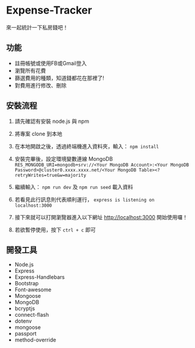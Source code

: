 # Expense-Tracker
來一起統計一下私房錢吧！
<br />

## 功能
- 註冊帳號或使用FB或Gmail登入
- 瀏覽所有花費
- 篩選費用的種類，知道錢都花在那裡了!
- 對費用進行修改、刪除

## 安裝流程
1. 請先確認有安裝 node.js 與 npm

2. 將專案 clone 到本地

3. 在本地開啟之後，透過終端機進入資料夾，輸入： `npm install`

4. 安裝完畢後，設定環境變數連線 MongoDB
`RES_MONGODB_URI=mongodb+srv://<Your MongoDB Account>:<Your MongoDB Password>@cluster0.xxxx.xxxx.net/<Your MongoDB Table><?retryWrites=true&w=majority`

5. 繼續輸入： `npm run dev` 及 `npm run seed` 載入資料

5. 若看見此行訊息則代表順利運行， `express is listening on localhost:3000`

6. 接下來就可以打開瀏覽器進入以下網址 [http://localhost:3000](http://localhost:3000) 開始使用囉！

7. 若欲暫停使用，按下 `ctrl + c` 即可

## 開發工具
- Node.js 
- Express 
- Express-Handlebars 
- Bootstrap
- Font-awesome 
- Mongoose 
- MongoDB
- bcryptjs 
- connect-flash
- dotenv 
- mongoose 
- passport 
- method-override 
<br />
<br />
